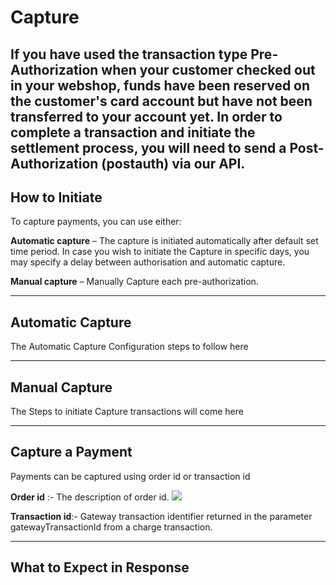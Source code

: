 # Capture

If you have used the transaction type Pre-Authorization when your customer checked out in your webshop, funds have been reserved on the customer's card account but have not been transferred to your account yet.
In order to complete a transaction and initiate the settlement process, you will need to send a Post-Authorization (postauth) via our API.
---
## How to Initiate
To capture payments, you can use either:   

**Automatic capture** – The capture is initiated automatically after default set time period. In case you wish to initiate the Capture in specific days, you may specify a delay between authorisation and automatic capture.

**Manual capture** – Manually Capture each pre-authorization.

---

## Automatic Capture

The Automatic Capture Configuration steps to follow here

---

## Manual Capture

The Steps to initiate Capture transactions will come here

---

## Capture a Payment

Payments can be captured using order id or transaction id

**Order id** :- The description of order id.
![](../../../assets/images/capturetranid.JPG)



**Transaction id**:- Gateway transaction identifier returned in the parameter gatewayTransactionId from a charge transaction.

---

## What to Expect in Response










